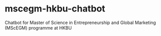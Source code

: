 # mscegm-hkbu-chatbot
Chatbot for Master of Science in Entrepreneurship and Global Marketing (MScEGM) programme at HKBU
